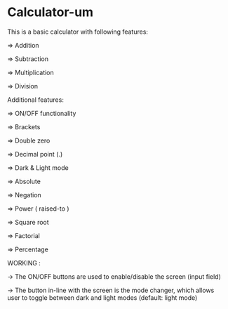 # Calculator-um

This is a basic calculator with following features:

=> Addition

=> Subtraction

=> Multiplication

=> Division

Additional features:

=> ON/OFF functionality 

=> Brackets 

=> Double zero

=> Decimal point (.) 

=> Dark & Light mode

=> Absolute 

=> Negation 

=> Power ( raised-to ) 

=> Square root 

=> Factorial 

=> Percentage

WORKING :

-> The ON/OFF buttons are used to enable/disable the screen (input field)

-> The button in-line with the screen is the mode changer, which allows user to toggle between dark and light modes (default: light mode)
